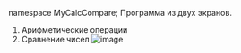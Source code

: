 namespace MyCalcCompare;
Программа из двух экранов.
1. Арифметические операции
2. Сравнение чисел
![image](https://github.com/SergeyGzhegoz/testdrive2/assets/5243852/6079d1af-f66e-48ea-8d3a-b0d981737fbb)
